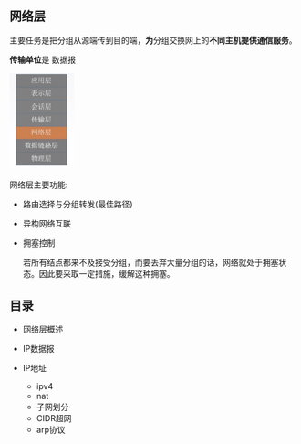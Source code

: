 ## 网络层

主要任务是把分组从源端传到目的端，**为**分组交换网上的**不同主机提供通信服务**。

**传输单位**是 数据报



<img src="assets/概述/image-20190921160539637.png" alt="image-20190921160539637" style="zoom:33%;" />





网络层主要功能:

- 路由选择与分组转发(最佳路径)

- 异构网络互联 

- 拥塞控制

  若所有结点都来不及接受分组，而要丢弃大量分组的话，网络就处于拥塞状态。因此要采取一定措施，缓解这种拥塞。





## 目录

- 网络层概述

- IP数据报

- IP地址 
  - ipv4
  - nat
  - 子网划分
  - CIDR超网
  - arp协议



